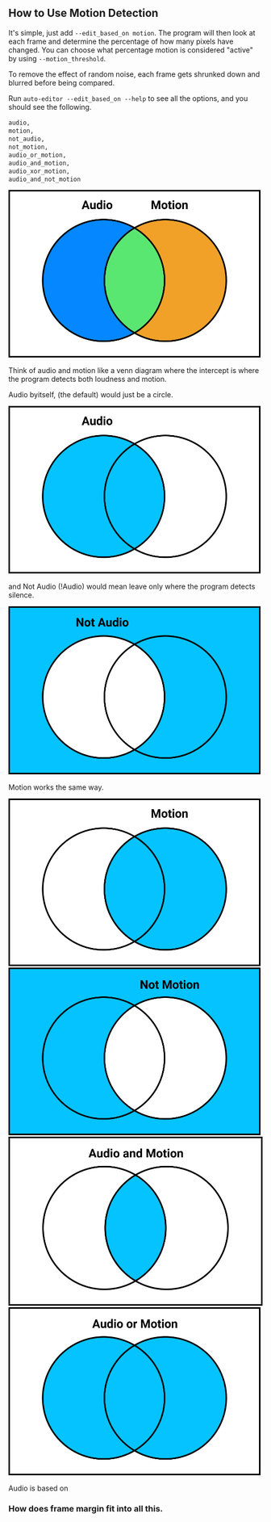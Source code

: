 ## How to Use Motion Detection


It's simple, just add `--edit_based_on motion`. The program will then look at each frame and determine the percentage of how many pixels have changed. You can choose what percentage motion is considered "active" by using `--motion_threshold`.

To remove the effect of random noise, each frame gets shrunked down and blurred before being compared.

Run `auto-editor --edit_based_on --help` to see all the options, and you should see the following.

```
audio,
motion,
not_audio,
not_motion,
audio_or_motion,
audio_and_motion,
audio_xor_motion,
audio_and_not_motion
```

<img src="example.png" width="500">

Think of audio and motion like a venn diagram where the intercept is where the program detects both loudness and motion.

Audio byitself, (the default) would just be a circle.

<img src="audio.png" width="500">

and Not Audio (!Audio) would mean leave only where the program detects silence.

<img src="not_audio.png" width="500">

Motion works the same way.

<img src="motion.png" width="500">

<img src="not_motion.png" width="500">

<img src="audio_and_motion.png" widht="500">

<img src="audio_or_motion.png" width="500">


Audio is based on

### How does frame margin fit into all this.